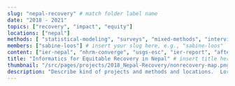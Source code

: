 ```yaml
---
slug: "nepal-recovery" # match folder label name
date: "2018 - 2021"
topics: ["recovery", "impact", "equity"]
locations: ["nepal"]
methods: [ "statistical-modeling", "surveys", "mixed-methods", "interviews"]
members: ["sabine-loos"] # insert your slug here, e.g., "sabine-loos"
content: ["ier-nepal", "nhrm-converge", "usgs-esc", "ier-report", "afterquake-nepal"]
title: "Informatics for Equitable Recovery in Nepal" # insert title here
thumbnail: "/src/pages/projects/2018_Nepal-Recovery/nonrecovery-map.png"
description: "Describe kind of projects and methods and locations.  Lorem ipsum dolor sit amet, consectetur adipiscing elit ut aliquam, purus sit amet luctus venenatis, lectus magna fringilla urna, porttitor rhoncus dolor purus non enim praesent elementum facilisis leo, vel fringilla est ullamcorper eget nulla facilisi etiam dignissim diam quis enim lobortis scelerisque fermentum dui faucibus in ornare quam viverra orci sagittis eu" # insert a one sentence description here
---
```


